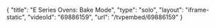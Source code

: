 {
    "title": "E Series Ovens: Bake Mode",
    "type": "solo",
    "layout": "iframe-static",
    "videoId": "69886159",
    "url": "\/tvpembed\/69886159"
}